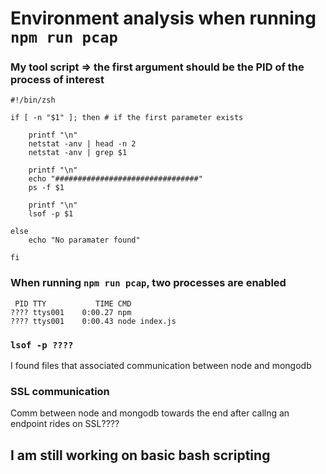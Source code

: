# Environment analysis when running ```npm run pcap ```

### My tool script => the first argument should be the PID of the process of interest

```
#!/bin/zsh

if [ -n "$1" ]; then # if the first parameter exists

	printf "\n"
	netstat -anv | head -n 2
	netstat -anv | grep $1

	printf "\n"
	echo "################################"
	ps -f $1

	printf "\n"
	lsof -p $1

else
	echo "No paramater found"

fi
```

### When running ``` npm run pcap ```, two processes are enabled
```
 PID TTY           TIME CMD
???? ttys001    0:00.27 npm   
???? ttys001    0:00.43 node index.js
```

### ```lsof -p ????```
I found files that associated communication between node and mongodb 

### SSL communication
Comm between node and mongodb towards the end after callng an endpoint rides on SSL????

## I am still working on basic bash scripting


